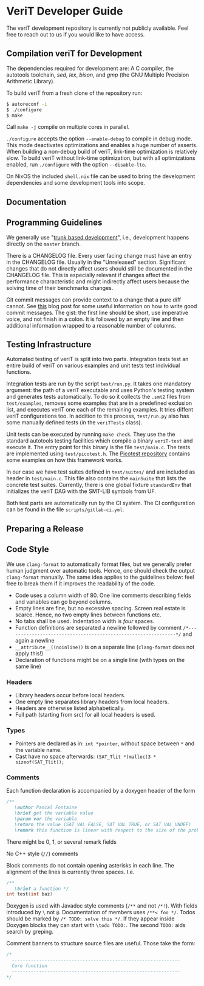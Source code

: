 # VeriT Developer Guide

The veriT development repository is currently not publicly available.
Feel free to reach out to us if you would like to have access.

## Compilation veriT for Development

The dependencies required for development are: A C compiler, the autotools
toolchain, *sed*, *lex*, *bison*, and *gmp* (the GNU Multiple Precision
Arithmetic Library).

To build veriT from a fresh clone of the repository run:

```bash
$ autoreconf -i
$ ./configure
$ make
```

Call `make -j` compile on multiple cores in parallel.

`./configure` accepts the option `--enable-debug` to compile in debug
mode.  This mode deactivates optimizations and enables a huge number of
asserts.  When building a non-debug build of veriT, link-time optimization
is relatively slow.  To build veriT without link-time optimization,
but with all optimizations enabled, run `./configure` with the option
`--disable-lto`.

On NixOS the included `shell.nix` file can be used to bring the
development dependencies and some development tools into scope.

## Documentation

## Programming Guidelines

We generally use "[trunk based
development](https://trunkbaseddevelopment.com/)", i.e., development
happens directly on the `master` branch.

There is a CHANGELOG file. Every user facing change must have an entry in
the CHANGELOG file.  Usually in the "Unreleased" section.  Significant
changes that do not directly affect users should still be documented in
the CHANGELOG file.  This is especially relevant if changes affect the
performance characteristic and might indirectly affect users because
the solving time of their benchmarks changes.

Git commit messages can provide context to a change that a pure diff
cannot.  See [this](https://chris.beams.io/posts/git-commit/) blog
post for some useful information on how to write good commit messages.
The gist: the first line should be short, use imperative voice, and not
finish in a colon.  It is followed by an empty line and then additional
information wrapped to a reasonable number of columns.

## Testing Infrastructure

Automated testing of veriT is split into two parts.  Integration tests
test an entire build of veriT on various examples and unit tests test
individual functions.

Integration tests are run by the script `test/run.py`.  It takes one
mandatory argument: the path of a veriT executable and uses Python's
testing system and generates tests automatically.  To do so it collects
the `.smt2` files from `test/examples`, removes some examples that are
in a predefined exclusion list, and executes veriT one each of the
remaining examples.  It tries diffent veriT configurations too.
In addition to this process, `test/run.py` also has some manually defined
tests (in the `veriTTests` class).

Unit tests can be executed by running `make check`.  They use the the
standard autotools testing facilities which compile a binary `veriT-test`
and execute it.  The entry point for this binary is the file `test/main.c`.
The tests are implemented using `test/picotest.h`. 
The [Picotest repository](https://github.com/fredericbonnet/picotest/tree/master/examples)
contains some examples on how this framework works.

In our case we have test suites defined in `test/suites/` and are included
as header in `test/main.c`.  This file also contains the `mainSuite`
that lists the concrete test suites.  Currently, there is one global
fixture `standardEnv` that initializes the veriT DAG with the SMT-LIB
symbols from UF.

Both test parts are automatically run by the CI system.  The CI
configuration can be found in the file `scripts/gitlab-ci.yml`.

## Preparing a Release

## Code Style

We use `clang-format` to automatically format files, but we generally prefer
human judgment over automatic tools.  Hence, one should check the output
`clang-format` manually.  The same idea applies to the guidelines below:
feel free to break them if it improves the readability of the code.

* Code uses a column width of 80. One line comments describing fields and 
  variables can go beyond columns.
* Empty lines are fine, but no excessive spacing. Screen real estate is scarce.
  Hence, no two empty lines between functions etc.
* No tabs shall be used.  Indentation width is *four* spaces.
* Function definitions are separated a newline followed by comment
  `/*--------------------------------------------------------------*/`
  and again a newline
* `__attribute__((noinline))` is on a separate line (`clang-format` does not
  apply this!)
* Declaration of functions might be on a single line (with types on the same line)
 
### Headers

* Library headers occur before local headers.
* One empty line separates library headers from local headers.
* Headers are otherwise listed alphabetically.
* Full path (starting from src) for all local headers is used.

### Types
* Pointers are declared as in: `int *pointer`, without space between `*` and
  the variable name.
* Cast have no space afterwards: `(SAT_Tlit *)malloc(3 * sizeof(SAT_Tlit));`

### Comments
 
Each function declaration is accompanied by a doxygen header of the form
```C
/**
   \author Pascal Fontaine
   \brief get the variable value
   \param var the variable
   \return the value (SAT_VAL_FALSE, SAT_VAL_TRUE, or SAT_VAL_UNDEF)
   \remark this function is linear with respect to the size of the problem */
```
There might be 0, 1, or several remark fields
 
No C++ style (`//`) comments 

Block comments do not contain opening asterisks in each line. The
alignment of the lines is currently three spaces. I.e.
```C
/**
   \brief a function */
int test(int baz)
```
Doxygen is used with Javadoc style comments (`/**` and not `/*!`). With fields
introduced by `\` not `@`. Documentation of members uses `/**< foo */`.
Todos should be marked by ``/* TODO: solve this */``. If they appear inside
Doxygen blocks they can start with `\todo TODO:`. The second `TODO:` aids
search by greping.

Comment banners to structure source files are useful. Those take the form:
```C
/*
  --------------------------------------------------------------
  Core function
  --------------------------------------------------------------
*/
```

